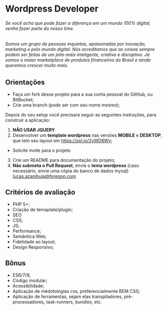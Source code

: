Wordpress Developer
============================

###### Se você acha que pode fazer a diferença em um mundo 100% digital, venha fazer parte do nosso time.

###### Somos um grupo de pessoas inquietas, apaixonadas por inovação, marketing e pelo mundo digital. Nós acreditamos que as coisas sempre podem ser feitas de um jeito mais inteligente, criativo e disruptivo. Já somos o maior marketplace de produtos financeiros do Brasil e ainda queremos crescer muito mais.

Orientações
-----
* Faça um fork desse projeto para a sua conta pessoal do GitHub, ou BitBucket;
* Crie uma branch (pode ser com seu nome mesmo);

Depois do seu setup você precisará seguir as seguintes instruções, para construir a aplicação:

1. **NÃO USAR JQUERY**
2. Desenvolver um **template wordpress** nas versões **MOBILE** e **DESKTOP**, que tem seu layout em https://zpl.io/2yWD6Wy;

  * Solicite invite para o projeto

3. Crie um README para documentação do projeto;
4. **Não submeta o Pull Request**, envie o **tema wordpress** (caso necessário, envie uma cópia do banco de dados mysql)  lucas.azambuja@foregon.com


Critérios de avaliação
-----
* PHP 5+;
* Criação de temaplate/plugin;
* SEO
* CSS;
* JS;
* Performance;
* Semântica Web;
* Fidelidade ao layout;
* Design Responsivo;

Bônus
-----
* ES6/7/8;
* Código modular;
* Acessibilidade;
* Aplicação de médotologias css, preferencialmente BEM CSS;
* Aplicação de ferramentas, sejam elas transpiladores, pré-processadores, task-runners, bundles, etc.
